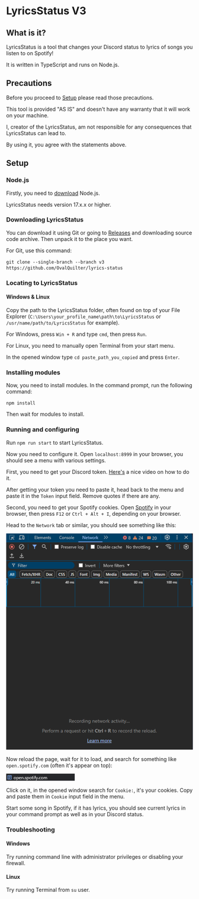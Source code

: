 # LyricsStatus V3

## What is it?

LyricsStatus is a tool that changes your Discord status to lyrics of songs you listen to on Spotify!

It is written in TypeScript and runs on Node.js.

## Precautions

Before you proceed to [Setup](#Setup) please read those precautions.

This tool is provided "AS IS" and doesn't have any warranty that it will work on your machine.

I, creator of the LyricsStatus, am not responsible for any consequences that LyricsStatus can lead to.

By using it, you agree with the statements above.

## Setup

### Node.js

Firstly, you need to [download](https://nodejs.org/en) Node.js.

LyricsStatus needs version 17.x.x or higher.

### Downloading LyricsStatus

You can download it using Git or going to [Releases](https://github.com/OvalQuilter/lyrics-status/releases) and downloading source code archive. Then unpack it to the place you want.

For Git, use this command:

```
git clone --single-branch --branch v3 https://github.com/OvalQuilter/lyrics-status
```

### Locating to LyricsStatus

#### Windows & Linux

Copy the path to the LyricsStatus folder, often found on top of your File Explorer (`C:\Users\your_profile_name\path\to\LyricsStatus` or `/usr/name/path/to/LyricsStatus` for example).

For Windows, press `Win + R` and type `cmd`, then press `Run`.

For Linux, you need to manually open Terminal from your start menu.

In the opened window type `cd paste_path_you_copied` and press `Enter`.

### Installing modules

Now, you need to install modules. In the command prompt, run the following command:

```
npm install
```

Then wait for modules to install.

### Running and configuring

Run `npm run start` to start LyricsStatus.

Now you need to configure it. Open `localhost:8999` in your browser, you should see a menu with various settings.

First, you need to get your Discord token. [Here's](https://www.youtube.com/watch?v=LnBnm_tZlyU) a nice video on how to do it.

After getting your token you need to paste it, head back to the menu and paste it in the `Token` input field. Remove quotes if there are any.

Second, you need to get your Spotify cookies. Open [Spotify](https://open.spotify.com/) in your browser, then press `F12` or `Ctrl + Alt + I`, depending on your browser.

Head to the `Network` tab or similar, you should see something like this:

![Network Tab](res/network_tab.png)

Now reload the page, wait for it to load, and search for something like `open.spotify.com` (often it's appear on top):

![Request](res/request.png)

Click on it, in the opened window search for `Cookie:`, it's your cookies. Copy and paste them in `Cookie` input field in the menu.

Start some song in Spotify, if it has lyrics, you should see current lyrics in your command prompt as well as in your Discord status.

### Troubleshooting

#### Windows

Try running command line with administrator privileges or disabling your firewall.

#### Linux

Try running Terminal from `su` user.

